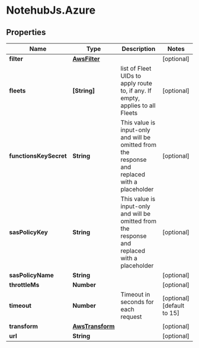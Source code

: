 # NotehubJs.Azure

## Properties

| Name                   | Type                                | Description                                                                                    | Notes                      |
| ---------------------- | ----------------------------------- | ---------------------------------------------------------------------------------------------- | -------------------------- |
| **filter**             | [**AwsFilter**](AwsFilter.md)       |                                                                                                | [optional]                 |
| **fleets**             | **[String]**                        | list of Fleet UIDs to apply route to, if any. If empty, applies to all Fleets                  | [optional]                 |
| **functionsKeySecret** | **String**                          | This value is input-only and will be omitted from the response and replaced with a placeholder | [optional]                 |
| **sasPolicyKey**       | **String**                          | This value is input-only and will be omitted from the response and replaced with a placeholder | [optional]                 |
| **sasPolicyName**      | **String**                          |                                                                                                | [optional]                 |
| **throttleMs**         | **Number**                          |                                                                                                | [optional]                 |
| **timeout**            | **Number**                          | Timeout in seconds for each request                                                            | [optional] [default to 15] |
| **transform**          | [**AwsTransform**](AwsTransform.md) |                                                                                                | [optional]                 |
| **url**                | **String**                          |                                                                                                | [optional]                 |
